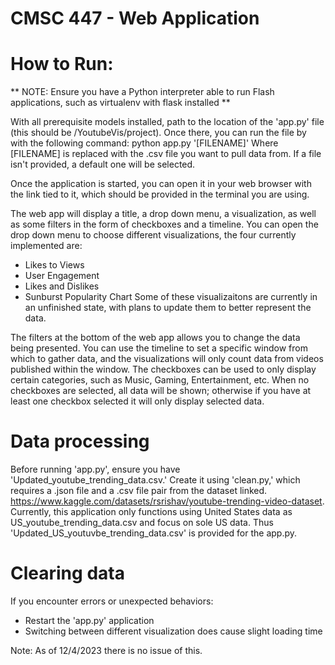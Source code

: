 # CMSC 447 - Web Application

# How to Run:
** NOTE: Ensure you have a Python interpreter able to run Flash applications, such as virtualenv with flask installed **

With all prerequisite models installed, path to the location of the 'app.py' file (this should be /YoutubeVis/project).
Once there, you can run the file by with the following command:
    python app.py '[FILENAME]'
Where [FILENAME] is replaced with the .csv file you want to pull data from. If a file isn't provided, a default one will be selected.

Once the application is started, you can open it in your web browser with the link tied to it, which should be provided in the terminal you are using.

The web app will display a title, a drop down menu, a visualization, as well as some filters in the form of checkboxes and a timeline. You can open the drop down menu to choose different visualizations, the four currently implemented are:
* Likes to Views
* User Engagement
* Likes and Dislikes
* Sunburst Popularity Chart
Some of these visualizaitons are currently in an unfinished state, with plans to update them to better represent the data.

The filters at the bottom of the web app allows you to change the data being presented. You can use the timeline to set a specific window from which to gather data, and the visualizations will only count data from videos published within the window. The checkboxes can be used to only display certain categories, such as Music, Gaming, Entertainment, etc. When no checkboxes are selected, all data will be shown; otherwise if you have at least one checkbox selected it will only display selected data.

# Data processing
Before running 'app.py', ensure you have 'Updated_youtube_trending_data.csv.' Create it using 'clean.py,' which requires a .json file and a .csv file pair from the dataset linked.
https://www.kaggle.com/datasets/rsrishav/youtube-trending-video-dataset.
Currently, this application only functions using United States data as US_youtube_trending_data.csv and focus on sole US data. Thus 'Updated_US_youtuvbe_trending_data.csv' is provided for the app.py.


# Clearing data
If you encounter errors or unexpected behaviors:
* Restart the 'app.py' application
* Switching between different visualization does cause slight loading time

Note: As of 12/4/2023 there is no issue of this.
